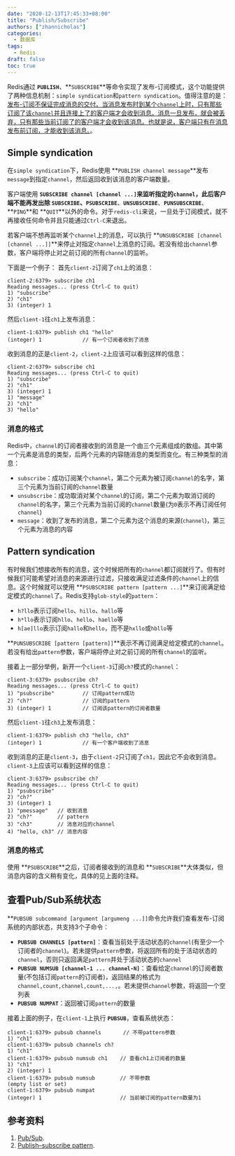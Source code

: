 ```yaml
---
date: "2020-12-13T17:45:33+08:00"
title: "Publish/Subscribe"
authors: ["zhannicholas"]
categories:
  - 数据库
tags:
  - Redis
draft: false
toc: true
---
```

Redis通过 **`PUBLISH`**、**`SUBSCRIBE`**等命令实现了发布-订阅模式，这个功能提供了两种信息机制：`simple syndication`和`pattern syndication`。值得注意的是：<u>发布-订阅不保证完成消息的交付。当消息发布时到某个`channel`上时，只有那些订阅了该`channel`并且连接上了的客户端才会收到消息。消息一旦发布，就会被丢弃，只有那些当前订阅了的客户端才会收到该消息。也就是说，客户端只有在消息发布前订阅，才能收到该消息。</u>。

## Simple syndication
在`simple syndication`下，Redis使用 **`PUBLISH channel message`**发布`message`到指定`channel`，然后返回收到该消息的客户端数量。

客户端使用 **`SUBSCRIBE channel [channel ...]`**来监听指定的`channel`，此后客户端不能再发出除 **`SUBSCRIBE`**、**`PSUBSCRIBE`**、**`UNSUBSCRIBE`**、**`PUNSUBSCRIBE`**、**`PING`**和 **`QUIT`**以外的命令。对于`redis-cli`来说，一旦处于订阅模式，就不再接收任何命令并且只能通过`Ctrl-C`来退出。

若客户端不想再监听某个`channel`上的消息，可以执行 **`UNSUBSCRIBE [channel [channel ...]]`**来停止对指定`channel`上消息的订阅。若没有给出`channel`参数，客户端将停止对之前订阅的所有`channel`的监听。

下面是一个例子：
首先`client-2`订阅了`ch1`上的消息：
```Redis
client-2:6379> subscribe ch1
Reading messages... (press Ctrl-C to quit)
1) "subscribe"
2) "ch1"
3) (integer) 1
```
然后`client-1`往`ch1`上发布消息：
```Redis
client-1:6379> publish ch1 "hello"
(integer) 1             // 有一个订阅者收到了消息
```
收到消息的正是`client-2`，`client-2`上应该可以看到这样的信息：
```Redis
client-2:6379> subscribe ch1
Reading messages... (press Ctrl-C to quit)
1) "subscribe"
2) "ch1"
3) (integer) 1
1) "message"
2) "ch1"
3) "hello"
```
### 消息的格式
Redis中，`channel`的订阅者接收到的消息是一个由三个元素组成的数组。其中第一个元素是消息的类型，后两个元素的内容随消息的类型而变化。有三种类型的消息：
* `subscribe`：成功订阅某个`channel`，第二个元素为被订阅`channel`的名字，第三个元素为当前订阅的`channel`数量
* `unsubscribe`：成功取消对某个`channel`的订阅，第二个元素为取消订阅的`channel`的名字，第三个元素为当前订阅的`channel`数量(为`0`表示不再订阅任何`channel`)
* `message`：收到了发布的消息，第二个元素为这个消息的来源(`channel`)，第三个元素为消息的内容

## Pattern syndication
有时候我们想接收所有的消息，这个时候把所有的`channel`都订阅就行了。但有时候我们可能希望对消息的来源进行过滤，只接收满足过滤条件的`channel`上的信息。这个时候就可以使用 **`PSUBSCRIBE pattern [pattern ...]`**来订阅满足给定模式的`channel`了。Redis支持`glob-style`的`pattern`：
* `h?llo`表示订阅`hello`、`hillo`、`hallo`等
* `h*llo`表示订阅`hllo`、`hello`、`haello`等
* `h[ae]llo`表示订阅`hallo`和`hello`，而不是`hxllo`或`hbllo`等

**`PUNSUBSCRIBE [pattern [pattern]]`**表示不再订阅满足给定模式的`channel`。若没有给出`pattern`参数，客户端将停止对之前订阅的所有`channel`的监听。

接着上一部分举例，新开一个`client-3`订阅`ch?`模式的`channel`：
```Redis
client-3:6379> psubscribe ch?
Reading messages... (press Ctrl-C to quit)
1) "psubscribe"         // 订阅pattern成功
2) "ch?"                // 订阅的pattern
3) (integer) 1          // 订阅该pattern的订阅者数量
```
然后`client-1`往`ch3`上发布消息：
```Redis
client-1:6379> publish ch3 "hello, ch3"
(integer) 1             // 有一个客户端收到了消息
```
收到消息的正是`client-3`，由于`client-2`只订阅了`ch1`，因此它不会收到消息。`client-3`上应该可以看到这样的信息：
```Redis
client-3:6379> psubscribe ch?
Reading messages... (press Ctrl-C to quit)
1) "psubscribe"
2) "ch?"
3) (integer) 1
1) "pmessage"   // 收到消息
2) "ch?"        // pattern
3) "ch3"        // 消息对应的channel
4) "hello, ch3" // 消息内容
```

### 消息的格式
使用 **`PSUBSCRIBE`**之后，订阅者接收到的消息和 **`SUBSCRIBE`**大体类似，但消息内容的含义稍有变化，具体的见上面的注释。

## 查看Pub/Sub系统状态
**`PUBSUB subcommand [argument [argumeng ...]]`命令允许我们查看发布-订阅系统的内部状态，共支持3个子命令：
* **`PUBSUB CHANNELS [pattern]`**：查看当前处于活动状态的`channel`(有至少一个订阅者的`channel`)。若未提供`pattern`参数，将返回所有的处于活动状态的`channel`，否则只返回满足`pattern`并处于活动状态的`channel`
* **`PUBSUB NUMSUB [channel-1 ... channel-N]`**：查看给定`channel`的订阅者数量(不包括订阅`pattern`的订阅者)，返回结果的格式为`channel,count,channel,count,...,`。若未提供`channel`参数，将返回一个空列表
* **`PUBSUB NUMPAT`**：返回被订阅`pattern`的数量

接着上面的例子，在`client-1`上执行 **`PUBSUB`**，查看系统状态：
```Redis
client-1:6379> pubsub channels       // 不带pattern参数
1) "ch1"
client-1:6379> pubsub channels ch?
1) "ch1"
client-1:6379> pubsub numsub ch1    // 查看ch1上订阅者的数量
1) "ch1"
2) (integer) 1
client-1:6379> pubsub numsub        // 不带参数
(empty list or set)
client-1:6379> pubsub numpat
(integer) 1                         // 当前被订阅的pattern数量为1
```

## 参考资料
1. [Pub/Sub](https://redis.io/topics/pubsub).
2. [Publish–subscribe pattern](https://en.wikipedia.org/wiki/Publish%E2%80%93subscribe_pattern).